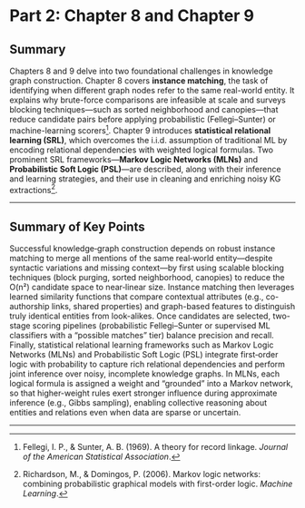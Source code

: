    # Part 2: Chapter 8 and Chapter 9

## Summary
Chapters 8 and 9 delve into two foundational challenges in knowledge graph construction. Chapter 8 covers **instance matching**, the task of identifying when different graph nodes refer to the same real-world entity. It explains why brute-force comparisons are infeasible at scale and surveys blocking techniques—such as sorted neighborhood and canopies—that reduce candidate pairs before applying probabilistic (Fellegi–Sunter) or machine-learning scorers[^1]. Chapter 9 introduces **statistical relational learning (SRL)**, which overcomes the i.i.d. assumption of traditional ML by encoding relational dependencies with weighted logical formulas. Two prominent SRL frameworks—**Markov Logic Networks (MLNs)** and **Probabilistic Soft Logic (PSL)**—are described, along with their inference and learning strategies, and their use in cleaning and enriching noisy KG extractions[^2].

---

## Summary of Key Points

Successful knowledge‐graph construction depends on robust instance matching to merge all mentions of the same real‐world entity—despite syntactic variations and missing context—by first using scalable blocking techniques (block purging, sorted neighborhood, canopies) to reduce the O(n²) candidate space to near‐linear size. Instance matching then leverages learned similarity functions that compare contextual attributes (e.g., co-authorship links, shared properties) and graph-based features to distinguish truly identical entities from look-alikes. Once candidates are selected, two-stage scoring pipelines (probabilistic Fellegi–Sunter or supervised ML classifiers with a “possible matches” tier) balance precision and recall. Finally, statistical relational learning frameworks such as Markov Logic Networks (MLNs) and Probabilistic Soft Logic (PSL) integrate first‐order logic with probability to capture rich relational dependencies and perform joint inference over noisy, incomplete knowledge graphs. In MLNs, each logical formula is assigned a weight and “grounded” into a Markov network, so that higher-weight rules exert stronger influence during approximate inference (e.g., Gibbs sampling), enabling collective reasoning about entities and relations even when data are sparse or uncertain.  

---

[^1]: Fellegi, I. P., & Sunter, A. B. (1969). A theory for record linkage. *Journal of the American Statistical Association*.  
[^2]: Richardson, M., & Domingos, P. (2006). Markov logic networks: combining probabilistic graphical models with first-order logic. *Machine Learning*.  
[^3]: Bach, S. H., Broecheler, M., Huang, B., & Getoor, L. (2017). Hinge-loss Markov random fields and probabilistic soft logic. *Journal of Machine Learning Research*.  
